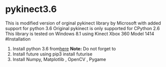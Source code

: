 # pykinect3.6
This is modified version of orginal pykinect library by Microsoft with added support for python 3.6 
Original pykinect is only supported for CPython 2.6
This library is tested on Windows 8.1 using Kinect Xbox 360 Model 1414
#Installation
1) Install python 3.6 from<a href="https://www.python.org/downloads/">here</a> <b>Note:</b> Do not forget to 
2) Install future using pip3 install futurise
3) Install Numpy, Matplotlib , OpenCV , Pygame
